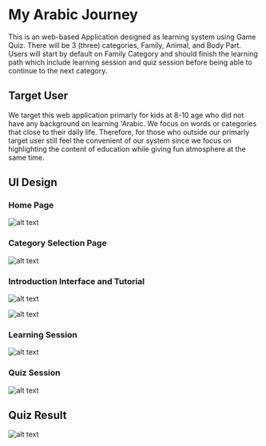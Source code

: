 # My Arabic Journey

This is an web-based Application designed as learning system using Game Quiz. There will be 3 (three) categories, Family, Animal, and Body Part. Users will start
by default on Family Category and should finish the learning path which include learning session and quiz session before being able to continue to the next
category. 

## Target User

We target this web application primarly for kids at 8-10 age who did not have any background on learning 'Arabic. We focus on words or categories that close to 
their daily life. Therefore, for those who outside our primarly target user still feel the convenient of our system since we focus on highlighting the content 
of education while giving fun atmosphere at the same time.

## UI Design

### Home Page
![alt text](https://github.com/killuazoldyckk/ArabicJourney/blob/master/Screenshot%20UI/Screen%20Shot%202023-07-09%20at%2000.39.20.png?raw=true)

### Category Selection Page
![alt text](https://github.com/killuazoldyckk/ArabicJourney/blob/master/Screenshot%20UI/Screen%20Shot%202023-07-09%20at%2000.39.33.png?raw=true)

### Introduction Interface and Tutorial
![alt text](https://github.com/killuazoldyckk/ArabicJourney/blob/master/Screenshot%20UI/Screen%20Shot%202023-07-09%20at%2000.39.40.png?raw=true)

![alt text](https://github.com/killuazoldyckk/ArabicJourney/blob/master/Screenshot%20UI/Screen%20Shot%202023-07-09%20at%2000.39.52.png?raw=true)

### Learning Session
![alt text](https://github.com/killuazoldyckk/ArabicJourney/blob/master/Screenshot%20UI/Screen%20Shot%202023-07-09%20at%2000.40.07.png?raw=true)

### Quiz Session
![alt text](https://github.com/killuazoldyckk/ArabicJourney/blob/master/Screenshot%20UI/Screen%20Shot%202023-07-09%20at%2000.40.16.png?raw=true)

## Quiz Result
![alt text](https://github.com/killuazoldyckk/ArabicJourney/blob/master/Screenshot%20UI/Screen%20Shot%202023-07-09%20at%2000.40.42.png?raw=true)

